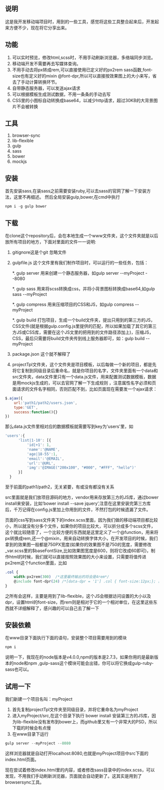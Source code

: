 ## 说明
这是我开发移动端项目时，用到的一些工具，感觉将这些工具整合起来后，开发起来方便不少，现在将它分享出来。
## 功能
1. 可以实时预览，修改html,scss时，不用手动刷新浏览器，多络端同步浏览。
2. 移动端开发不需要再去写媒体查询。
3. 不用手动去将px转成rem,可以直接使用已定义好的px2rem sass函数,font-size也有定义好的mixin @font-dpr,所以可以直接按效果图上的大小来写，省去了手动计算转换环节。
4. 自带静态服务器，可以发送ajax请求
5. 可以根据模板生成测试数据，不用一条条的手动去写
6. CSS里的小图标自动转换成base64，以减少http请求，超过30KB的大背景图片不会被转换

## 工具
1. browser-sync
2. lib-flexible
3. gulp
4. sass
5. bower
6. mockjs

## 安装
首先安装sass,在装sass之前需要安装ruby,可以去sass的官网了解一下安装方法，这里不再细述。
然后全局安装gulp,bower,在cmd中执行
```javascript
npm i -g gulp bower
```
## 下载
在clone这个repository后，会在本地生成一个www文件夹，这个文件夹就是以后放所有项目的地方，下面对里面的文件一一说明:

1. gitignore这是个git 忽略文件

2. gulpfile.js 这个文件里有我们制作项目时，可以运行的一些任务，包括：

	*. gulp server 用来创建一个静态服务器，如gulp server --myProject --8080
	
	*. gulp sass 用来将scss转换成css，并将小背景图标转换成base64,如gulp sass --myProject
	
	*. gulp compress 用来压缩项目的CSS和JS，如gulp compress --myProject
	
	*. gulp build 打包项目，生成一个build文件夹，提出只用到的第三方的JS，CSS文件(就是根据gulp.config.js里提供的匹配，所以如果加载了其它的第三方JS或CSS库，需要在这个JS文里的把用到的文件路径添加上)，压缩JS，CSS，最后只需要将build文件夹传到线上服务器即可，如：gulp build --myProject
3. package.json 这个就不解释了	
4. projectTpl文件夹，这个文件夹是项目模板，以后每做一个新的项目，都是先将它复制到同级目录后重命名，就是你项目的名字，文件夹里面有一个data和src文件夹，data文件里只有一个data.js文件，用来配置测试数据模板，数据是用mockjs生成的，可以去官网了解一下生成规则 ，注意属性名字必须和页面请求的文件名字相同，否则匹配不到，比如页面现在需要发一个ajax请求：
```javascript
$.ajax({
	url:'path1/path2/users.json',
	type:'GET',
	success:function(){}
})
```
那么data.js文件里相对应的数据模板就需要写到key为'users'里，如

```javascript
'users':{
      'list|1-10': [{
          'id|+1': 1,
          'name':'@NAME',
          'age|18-55':1,
          'email':'@EMAIL',
          'url':'@URL',
          'img':'@IMAGE("200x100", "#000", "#FFF", "hello")'
      }]
  }
```
至于前面的path1/path2，无关紧要，有或没有都没有关系

src里面就是我们放项目源码的地方，vendor用来存放第三方的JS库，通过bower install来安装，比如‘bower install --save jquery’,注意在这里安装完第三方库后，千万记得在config.js里加上你用到的文件，不然打包的时候遗漏了文件。

页面的css写到sass文件夹下的index.scss里面，因为我们做的移动端项目都比较小，所以就没有分多个文件，如果你的项目比较大，可以折分成多个scss文件，这个就比较随意了，一个比较方便的东西就是这里定义了一个@function，用来将px转换成rem,还一个@mixin，用来自动转换字体大小，在开发项目的时候，我们拿到的效果图一般都是750PX宽度(如果你的效果图不是750的宽度，需要修改_var.scss里的$baseFontSize,比如效果图宽度是600，则将它改成60即可)，制作html的时候，我们就可以直接按照效果图的大小来设置，只需要将值传进px2rem这个function里面，比如
```css
.col {
	width:px2rem(300)  /*这里最终输出的将会是4rem*/
	@include font-dpr(24) /*[data-dpr = '1'] .col { font-size:12px;}; [data-dpr = '2'] .col { font-size:24px;} ;[data-dpr = '3'] .col { font-size:36px;}*/
}
```
之所有会这样，主要是用到了lib-flexible，这个JS会根据访问设置的大小以及dpr，设置html的font-size，而rem则是相对于它的一个相对单位，在这里这些东西就不详细解释了，感兴趣的可以自己去了解一下

## 安装依赖
在www目录下面执行下面的语句，安装整个项目需要用到的模块
```javascript
npm i
```
说明一下，我现在的node版本是v4.0.0,npm的版本是2.7.3，如果你用的是最新版本的node和npm ,gulp-sass这个模块可能会出错，你可以将它换成gulp-ruby-sass也可以。

## 试用一下
我们新建一个项目名叫：myProject

1. 首先复制projectTpl文件夹至同级目录，并将它重命名为myProject
2. 进入myProject/src,在这个目录下执行 bower install 安装第三方的JS库，因为lib-flexible没有发布到bower上，而github里又有一个非常大的PSD，所以下载的时候会有点慢
3. 在www目录下运行
```javascript
gulp server --myProject --8080
```
这样浏览器就是自动打开localhost:8080,也就是myProject项目中src下面的index.html页面。

现在尝试着修改index.html里的内容，或者修改sass目录中的index.scss，可以发现，不用我们手动刷新浏览器，页面就会自动更新了。这其实是用到了browsersync工具。
